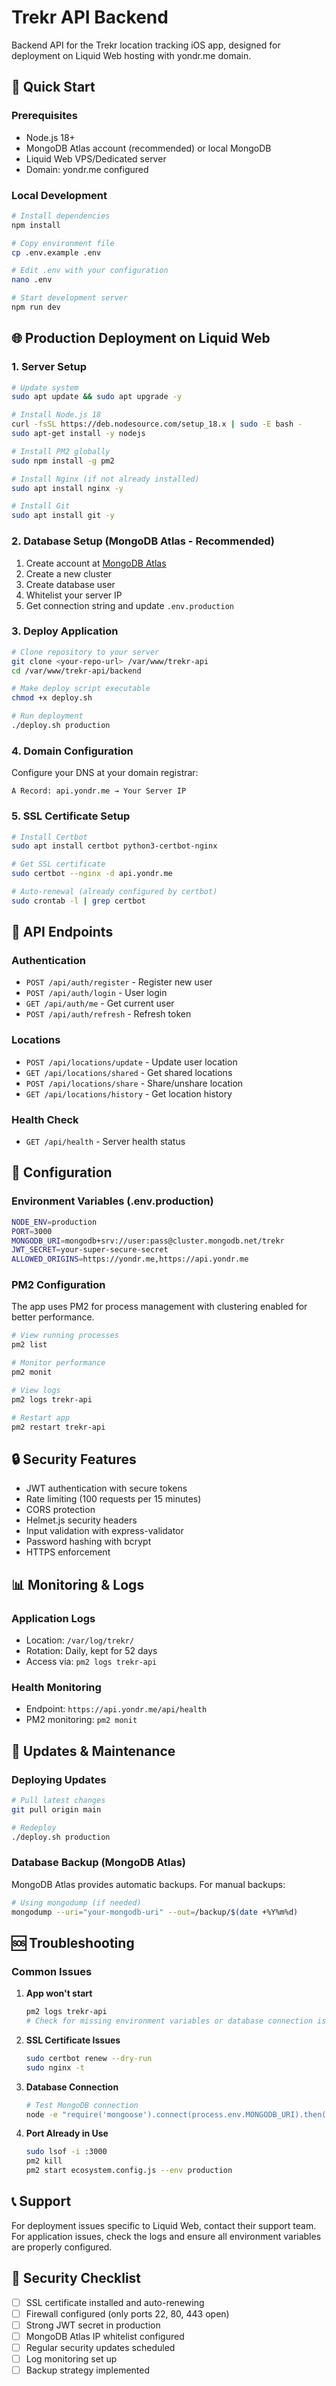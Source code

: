 # Trekr API Backend

Backend API for the Trekr location tracking iOS app, designed for deployment on Liquid Web hosting with yondr.me domain.

## 🚀 Quick Start

### Prerequisites
- Node.js 18+ 
- MongoDB Atlas account (recommended) or local MongoDB
- Liquid Web VPS/Dedicated server
- Domain: yondr.me configured

### Local Development
```bash
# Install dependencies
npm install

# Copy environment file
cp .env.example .env

# Edit .env with your configuration
nano .env

# Start development server
npm run dev
```

## 🌐 Production Deployment on Liquid Web

### 1. Server Setup
```bash
# Update system
sudo apt update && sudo apt upgrade -y

# Install Node.js 18
curl -fsSL https://deb.nodesource.com/setup_18.x | sudo -E bash -
sudo apt-get install -y nodejs

# Install PM2 globally
sudo npm install -g pm2

# Install Nginx (if not already installed)
sudo apt install nginx -y

# Install Git
sudo apt install git -y
```

### 2. Database Setup (MongoDB Atlas - Recommended)
1. Create account at [MongoDB Atlas](https://www.mongodb.com/atlas)
2. Create a new cluster
3. Create database user
4. Whitelist your server IP
5. Get connection string and update `.env.production`

### 3. Deploy Application
```bash
# Clone repository to your server
git clone <your-repo-url> /var/www/trekr-api
cd /var/www/trekr-api/backend

# Make deploy script executable
chmod +x deploy.sh

# Run deployment
./deploy.sh production
```

### 4. Domain Configuration
Configure your DNS at your domain registrar:
```
A Record: api.yondr.me → Your Server IP
```

### 5. SSL Certificate Setup
```bash
# Install Certbot
sudo apt install certbot python3-certbot-nginx

# Get SSL certificate
sudo certbot --nginx -d api.yondr.me

# Auto-renewal (already configured by certbot)
sudo crontab -l | grep certbot
```

## 📡 API Endpoints

### Authentication
- `POST /api/auth/register` - Register new user
- `POST /api/auth/login` - User login
- `GET /api/auth/me` - Get current user
- `POST /api/auth/refresh` - Refresh token

### Locations
- `POST /api/locations/update` - Update user location
- `GET /api/locations/shared` - Get shared locations
- `POST /api/locations/share` - Share/unshare location
- `GET /api/locations/history` - Get location history

### Health Check
- `GET /api/health` - Server health status

## 🔧 Configuration

### Environment Variables (.env.production)
```bash
NODE_ENV=production
PORT=3000
MONGODB_URI=mongodb+srv://user:pass@cluster.mongodb.net/trekr
JWT_SECRET=your-super-secure-secret
ALLOWED_ORIGINS=https://yondr.me,https://api.yondr.me
```

### PM2 Configuration
The app uses PM2 for process management with clustering enabled for better performance.

```bash
# View running processes
pm2 list

# Monitor performance
pm2 monit

# View logs
pm2 logs trekr-api

# Restart app
pm2 restart trekr-api
```

## 🔒 Security Features

- JWT authentication with secure tokens
- Rate limiting (100 requests per 15 minutes)
- CORS protection
- Helmet.js security headers
- Input validation with express-validator
- Password hashing with bcrypt
- HTTPS enforcement

## 📊 Monitoring & Logs

### Application Logs
- Location: `/var/log/trekr/`
- Rotation: Daily, kept for 52 days
- Access via: `pm2 logs trekr-api`

### Health Monitoring
- Endpoint: `https://api.yondr.me/api/health`
- PM2 monitoring: `pm2 monit`

## 🔄 Updates & Maintenance

### Deploying Updates
```bash
# Pull latest changes
git pull origin main

# Redeploy
./deploy.sh production
```

### Database Backup (MongoDB Atlas)
MongoDB Atlas provides automatic backups. For manual backups:
```bash
# Using mongodump (if needed)
mongodump --uri="your-mongodb-uri" --out=/backup/$(date +%Y%m%d)
```

## 🆘 Troubleshooting

### Common Issues

1. **App won't start**
   ```bash
   pm2 logs trekr-api
   # Check for missing environment variables or database connection issues
   ```

2. **SSL Certificate Issues**
   ```bash
   sudo certbot renew --dry-run
   sudo nginx -t
   ```

3. **Database Connection**
   ```bash
   # Test MongoDB connection
   node -e "require('mongoose').connect(process.env.MONGODB_URI).then(() => console.log('Connected')).catch(console.error)"
   ```

4. **Port Already in Use**
   ```bash
   sudo lsof -i :3000
   pm2 kill
   pm2 start ecosystem.config.js --env production
   ```

## 📞 Support

For deployment issues specific to Liquid Web, contact their support team. For application issues, check the logs and ensure all environment variables are properly configured.

## 🔐 Security Checklist

- [ ] SSL certificate installed and auto-renewing
- [ ] Firewall configured (only ports 22, 80, 443 open)
- [ ] Strong JWT secret in production
- [ ] MongoDB Atlas IP whitelist configured
- [ ] Regular security updates scheduled
- [ ] Log monitoring set up
- [ ] Backup strategy implemented